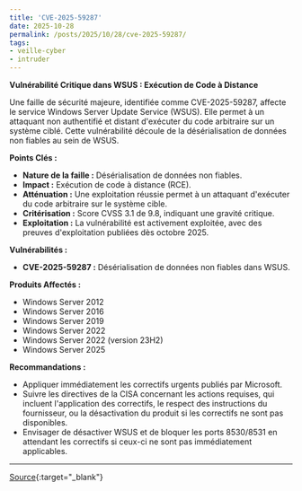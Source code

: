 ```yaml
---
title: 'CVE-2025-59287'
date: 2025-10-28
permalink: /posts/2025/10/28/cve-2025-59287/
tags:
- veille-cyber
- intruder
---
```

**Vulnérabilité Critique dans WSUS : Exécution de Code à Distance**

Une faille de sécurité majeure, identifiée comme CVE-2025-59287, affecte le service Windows Server Update Service (WSUS). Elle permet à un attaquant non authentifié et distant d'exécuter du code arbitraire sur un système ciblé. Cette vulnérabilité découle de la désérialisation de données non fiables au sein de WSUS.

**Points Clés :**

*   **Nature de la faille :** Désérialisation de données non fiables.
*   **Impact :** Exécution de code à distance (RCE).
*   **Atténuation :** Une exploitation réussie permet à un attaquant d'exécuter du code arbitraire sur le système cible.
*   **Critérisation :** Score CVSS 3.1 de 9.8, indiquant une gravité critique.
*   **Exploitation :** La vulnérabilité est activement exploitée, avec des preuves d'exploitation publiées dès octobre 2025.

**Vulnérabilités :**

*   **CVE-2025-59287 :** Désérialisation de données non fiables dans WSUS.

**Produits Affectés :**

*   Windows Server 2012
*   Windows Server 2016
*   Windows Server 2019
*   Windows Server 2022
*   Windows Server 2022 (version 23H2)
*   Windows Server 2025

**Recommandations :**

*   Appliquer immédiatement les correctifs urgents publiés par Microsoft.
*   Suivre les directives de la CISA concernant les actions requises, qui incluent l'application des correctifs, le respect des instructions du fournisseur, ou la désactivation du produit si les correctifs ne sont pas disponibles.
*   Envisager de désactiver WSUS et de bloquer les ports 8530/8531 en attendant les correctifs si ceux-ci ne sont pas immédiatement applicables.

---
[Source](https://cvemon.intruder.io/cves/CVE-2025-59287){:target="_blank"}
